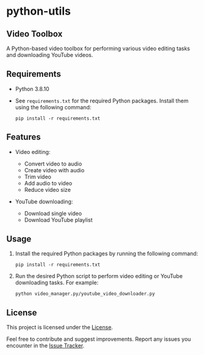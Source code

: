 # python-utils

## Video Toolbox

A Python-based video toolbox for performing various video editing tasks and downloading YouTube videos.

## Requirements

- Python 3.8.10
- See `requirements.txt` for the required Python packages. Install them using the following command:

    ```shell
    pip install -r requirements.txt
    ```

## Features

- Video editing:
    - Convert video to audio
    - Create video with audio
    - Trim video
    - Add audio to video
    - Reduce video size

- YouTube downloading:
    - Download single video
    - Download YouTube playlist

## Usage

1. Install the required Python packages by running the following command:

    ```shell
    pip install -r requirements.txt
    ```

2. Run the desired Python script to perform video editing or YouTube downloading tasks. For example:

    ```shell
    python video_manager.py/youtube_video_downloader.py
    ```

## License

This project is licensed under the [License](LICENSE).

Feel free to contribute and suggest improvements. Report any issues you encounter in the [Issue Tracker](https://github.com/Choyon10/python-utils/issues).

